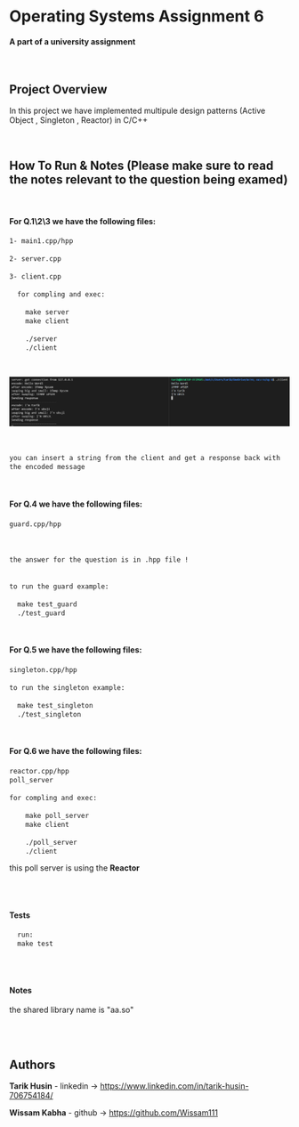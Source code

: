 

# Operating Systems Assignment 6

#### A part of a university assignment

</br>

## Project Overview

In this project we have implemented multipule design patterns (Active Object , Singleton , Reactor) in C/C++



</br>

## How To Run & Notes (Please make sure to read the notes relevant to the question being examed)

</br>

#### For **Q.1\2\3** we have the following files:
    
    1- main1.cpp/hpp

    2- server.cpp

    3- client.cpp

      for compling and exec: 
        
        make server
        make client 

        ./server
        ./client

</br>

![](imgs/reactor__in_action.png)

</br>

    you can insert a string from the client and get a response back with the encoded message




</br>

#### For **Q.4** we have the following files:

    guard.cpp/hpp



    the answer for the question is in .hpp file !


    to run the guard example:

      make test_guard
      ./test_guard



</br>

#### For **Q.5** we have the following files:

    singleton.cpp/hpp

    to run the singleton example:

      make test_singleton
      ./test_singleton

</br>

#### For **Q.6** we have the following files:

    reactor.cpp/hpp
    poll_server

    for compling and exec: 
        
        make poll_server
        make client 

        ./poll_server
        ./client



this poll server is using the **Reactor**



</br>
</br>

#### Tests

      run:
      make test

</br>
</br>

#### Notes

the shared library name is "aa.so"


</br>
</br>

## Authors

  **Tarik Husin**  - linkedin -> https://www.linkedin.com/in/tarik-husin-706754184/

  **Wissam Kabha**  - github -> https://github.com/Wissam111